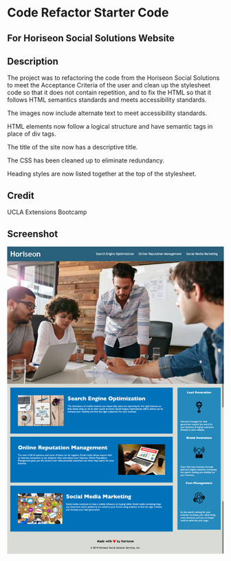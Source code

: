 # Code Refactor Starter Code
## For Horiseon Social Solutions Website

## Description
The project was to refactoring the code from the Horiseon Social Solutions to meet the Acceptance Criteria of the user and clean up the stylesheet code so that it does not contain repetition, and to fix the HTML so that it follows HTML semantics standards and meets accessibility standards. 

The images now include alternate text to meet accessibility standards.

HTML elements now follow a logical structure and have semantic tags in place of div tags.

The title of the site now has a descriptive title. 

The CSS has been cleaned up to eliminate redundancy.

Heading styles are now listed together at the top of the stylesheet.

## Credit
UCLA Extensions Bootcamp

## Screenshot
![Screenshot of Horiseon Social Solutions](./Develop/assets/images/screenshot.png)
